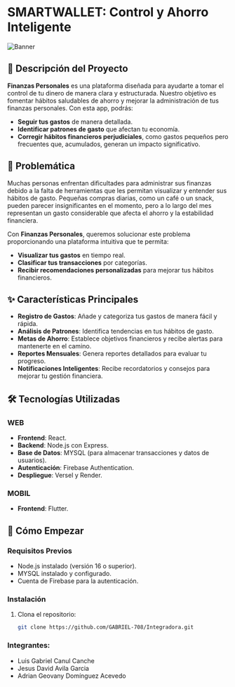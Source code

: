 
# SMARTWALLET: Control y Ahorro Inteligente

![Banner](http://imgur.com/a/ulOV7Bq) <!-- Puedes agregar un banner o imagen relacionada con tu proyecto -->

## 📌 Descripción del Proyecto

**Finanzas Personales** es una plataforma diseñada para ayudarte a tomar el control de tu dinero de manera clara y estructurada. Nuestro objetivo es fomentar hábitos saludables de ahorro y mejorar la administración de tus finanzas personales. Con esta app, podrás:

- **Seguir tus gastos** de manera detallada.
- **Identificar patrones de gasto** que afectan tu economía.
- **Corregir hábitos financieros perjudiciales**, como gastos pequeños pero frecuentes que, acumulados, generan un impacto significativo.

## 🎯 Problemática

Muchas personas enfrentan dificultades para administrar sus finanzas debido a la falta de herramientas que les permitan visualizar y entender sus hábitos de gasto. Pequeñas compras diarias, como un café o un snack, pueden parecer insignificantes en el momento, pero a lo largo del mes representan un gasto considerable que afecta el ahorro y la estabilidad financiera.

Con **Finanzas Personales**, queremos solucionar este problema proporcionando una plataforma intuitiva que te permita:

- **Visualizar tus gastos** en tiempo real.
- **Clasificar tus transacciones** por categorías.
- **Recibir recomendaciones personalizadas** para mejorar tus hábitos financieros.

## ✨ Características Principales

- **Registro de Gastos**: Añade y categoriza tus gastos de manera fácil y rápida.
- **Análisis de Patrones**: Identifica tendencias en tus hábitos de gasto.
- **Metas de Ahorro**: Establece objetivos financieros y recibe alertas para mantenerte en el camino.
- **Reportes Mensuales**: Genera reportes detallados para evaluar tu progreso.
- **Notificaciones Inteligentes**: Recibe recordatorios y consejos para mejorar tu gestión financiera.

## 🛠️ Tecnologías Utilizadas
### WEB
- **Frontend**: React.
- **Backend**: Node.js con Express.
- **Base de Datos**: MYSQL (para almacenar transacciones y datos de usuarios).
- **Autenticación**: Firebase Authentication.
- **Despliegue**: Versel y Render.
### MOBIL
- **Frontend**: Flutter.

## 🚀 Cómo Empezar

### Requisitos Previos

- Node.js instalado (versión 16 o superior).
- MYSQL instalado y configurado.
- Cuenta de Firebase para la autenticación.

### Instalación

1. Clona el repositorio:
   ```bash
   git clone https://github.com/GABRIEL-708/Integradora.git
### Integrantes:
- Luis Gabriel Canul Canche 
- Jesus David Avila Garcia
- Adrian Geovany Domínguez Acevedo